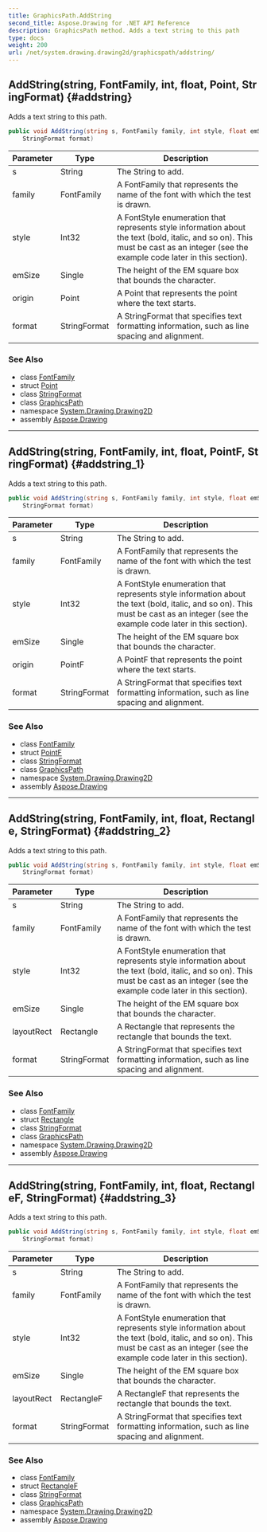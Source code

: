 ```yaml
---
title: GraphicsPath.AddString
second_title: Aspose.Drawing for .NET API Reference
description: GraphicsPath method. Adds a text string to this path
type: docs
weight: 200
url: /net/system.drawing.drawing2d/graphicspath/addstring/
---
```

## AddString(string, FontFamily, int, float, Point, StringFormat) {#addstring}

Adds a text string to this path.

```csharp
public void AddString(string s, FontFamily family, int style, float emSize, Point origin, 
    StringFormat format)
```

| Parameter | Type | Description |
| --- | --- | --- |
| s | String | The String to add. |
| family | FontFamily | A FontFamily that represents the name of the font with which the test is drawn. |
| style | Int32 | A FontStyle enumeration that represents style information about the text (bold, italic, and so on). This must be cast as an integer (see the example code later in this section). |
| emSize | Single | The height of the EM square box that bounds the character. |
| origin | Point | A Point that represents the point where the text starts. |
| format | StringFormat | A StringFormat that specifies text formatting information, such as line spacing and alignment. |

### See Also

* class [FontFamily](../../../system.drawing/fontfamily/)
* struct [Point](../../../system.drawing/point/)
* class [StringFormat](../../../system.drawing/stringformat/)
* class [GraphicsPath](../)
* namespace [System.Drawing.Drawing2D](../../graphicspath/)
* assembly [Aspose.Drawing](../../../)

---

## AddString(string, FontFamily, int, float, PointF, StringFormat) {#addstring_1}

Adds a text string to this path.

```csharp
public void AddString(string s, FontFamily family, int style, float emSize, PointF origin, 
    StringFormat format)
```

| Parameter | Type | Description |
| --- | --- | --- |
| s | String | The String to add. |
| family | FontFamily | A FontFamily that represents the name of the font with which the test is drawn. |
| style | Int32 | A FontStyle enumeration that represents style information about the text (bold, italic, and so on). This must be cast as an integer (see the example code later in this section). |
| emSize | Single | The height of the EM square box that bounds the character. |
| origin | PointF | A PointF that represents the point where the text starts. |
| format | StringFormat | A StringFormat that specifies text formatting information, such as line spacing and alignment. |

### See Also

* class [FontFamily](../../../system.drawing/fontfamily/)
* struct [PointF](../../../system.drawing/pointf/)
* class [StringFormat](../../../system.drawing/stringformat/)
* class [GraphicsPath](../)
* namespace [System.Drawing.Drawing2D](../../graphicspath/)
* assembly [Aspose.Drawing](../../../)

---

## AddString(string, FontFamily, int, float, Rectangle, StringFormat) {#addstring_2}

Adds a text string to this path.

```csharp
public void AddString(string s, FontFamily family, int style, float emSize, Rectangle layoutRect, 
    StringFormat format)
```

| Parameter | Type | Description |
| --- | --- | --- |
| s | String | The String to add. |
| family | FontFamily | A FontFamily that represents the name of the font with which the test is drawn. |
| style | Int32 | A FontStyle enumeration that represents style information about the text (bold, italic, and so on). This must be cast as an integer (see the example code later in this section). |
| emSize | Single | The height of the EM square box that bounds the character. |
| layoutRect | Rectangle | A Rectangle that represents the rectangle that bounds the text. |
| format | StringFormat | A StringFormat that specifies text formatting information, such as line spacing and alignment. |

### See Also

* class [FontFamily](../../../system.drawing/fontfamily/)
* struct [Rectangle](../../../system.drawing/rectangle/)
* class [StringFormat](../../../system.drawing/stringformat/)
* class [GraphicsPath](../)
* namespace [System.Drawing.Drawing2D](../../graphicspath/)
* assembly [Aspose.Drawing](../../../)

---

## AddString(string, FontFamily, int, float, RectangleF, StringFormat) {#addstring_3}

Adds a text string to this path.

```csharp
public void AddString(string s, FontFamily family, int style, float emSize, RectangleF layoutRect, 
    StringFormat format)
```

| Parameter | Type | Description |
| --- | --- | --- |
| s | String | The String to add. |
| family | FontFamily | A FontFamily that represents the name of the font with which the test is drawn. |
| style | Int32 | A FontStyle enumeration that represents style information about the text (bold, italic, and so on). This must be cast as an integer (see the example code later in this section). |
| emSize | Single | The height of the EM square box that bounds the character. |
| layoutRect | RectangleF | A RectangleF that represents the rectangle that bounds the text. |
| format | StringFormat | A StringFormat that specifies text formatting information, such as line spacing and alignment. |

### See Also

* class [FontFamily](../../../system.drawing/fontfamily/)
* struct [RectangleF](../../../system.drawing/rectanglef/)
* class [StringFormat](../../../system.drawing/stringformat/)
* class [GraphicsPath](../)
* namespace [System.Drawing.Drawing2D](../../graphicspath/)
* assembly [Aspose.Drawing](../../../)



